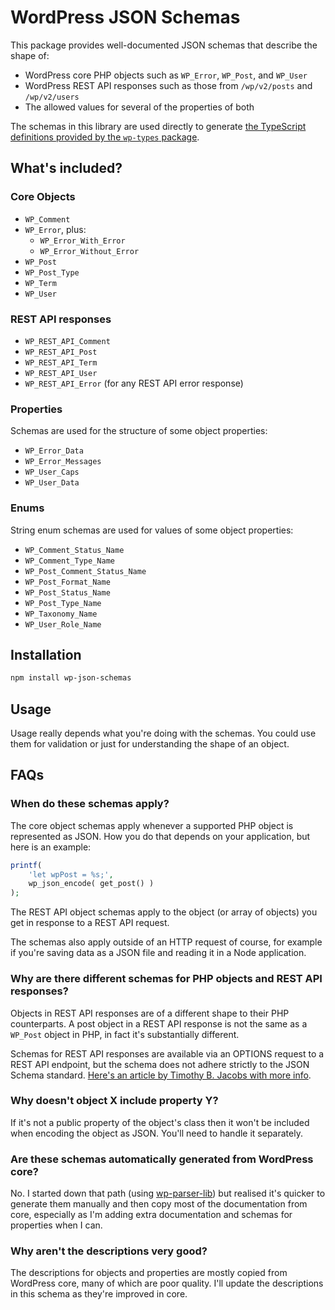 # WordPress JSON Schemas

This package provides well-documented JSON schemas that describe the shape of:

* WordPress core PHP objects such as `WP_Error`, `WP_Post`, and `WP_User`
* WordPress REST API responses such as those from `/wp/v2/posts` and `/wp/v2/users`
* The allowed values for several of the properties of both

The schemas in this library are used directly to generate [the TypeScript definitions provided by the `wp-types` package](https://www.npmjs.com/package/wp-types).

## What's included?

### Core Objects

* `WP_Comment`
* `WP_Error`, plus:
  - `WP_Error_With_Error`
  - `WP_Error_Without_Error`
* `WP_Post`
* `WP_Post_Type`
* `WP_Term`
* `WP_User`

### REST API responses

* `WP_REST_API_Comment`
* `WP_REST_API_Post`
* `WP_REST_API_Term`
* `WP_REST_API_User`
* `WP_REST_API_Error` (for any REST API error response)

### Properties

Schemas are used for the structure of some object properties:

* `WP_Error_Data`
* `WP_Error_Messages`
* `WP_User_Caps`
* `WP_User_Data`

### Enums

String enum schemas are used for values of some object properties:

* `WP_Comment_Status_Name`
* `WP_Comment_Type_Name`
* `WP_Post_Comment_Status_Name`
* `WP_Post_Format_Name`
* `WP_Post_Status_Name`
* `WP_Post_Type_Name`
* `WP_Taxonomy_Name`
* `WP_User_Role_Name`

## Installation

```sh
npm install wp-json-schemas
```

## Usage

Usage really depends what you're doing with the schemas. You could use them for validation or just for understanding the shape of an object.

## FAQs

### When do these schemas apply?

The core object schemas apply whenever a supported PHP object is represented as JSON. How you do that depends on your application, but here is an example:

```php
printf(
	'let wpPost = %s;',
	wp_json_encode( get_post() )
);
```

The REST API object schemas apply to the object (or array of objects) you get in response to a REST API request.

The schemas also apply outside of an HTTP request of course, for example if you're saving data as a JSON file and reading it in a Node application.

### Why are there different schemas for PHP objects and REST API responses?

Objects in REST API responses are of a different shape to their PHP counterparts. A post object in a REST API response is not the same as a `WP_Post` object in PHP, in fact it's substantially different.

Schemas for REST API responses are available via an OPTIONS request to a REST API endpoint, but the schema does not adhere strictly to the JSON Schema standard. [Here's an article by Timothy B. Jacobs with more info](https://timothybjacobs.com/2017/05/17/json-schema-and-the-wp-rest-api/).

### Why doesn't object X include property Y?

If it's not a public property of the object's class then it won't be included when encoding the object as JSON. You'll need to handle it separately.

### Are these schemas automatically generated from WordPress core?

No. I started down that path (using [wp-parser-lib](https://github.com/johnbillion/wp-parser-lib)) but realised it's quicker to generate them manually and then copy most of the documentation from core, especially as I'm adding extra documentation and schemas for properties when I can.

### Why aren't the descriptions very good?

The descriptions for objects and properties are mostly copied from WordPress core, many of which are poor quality. I'll update the descriptions in this schema as they're improved in core.
